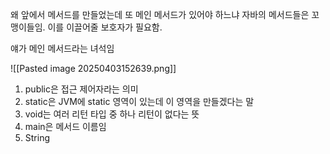 왜 앞에서 메서드를 만들었는데 또 메인 메서드가 있어야 하느냐
자바의 메서드들은 꼬맹이들임. 이를 이끌어줄 보호자가 필요함.

얘가 메인 메서드라는 녀석임

![[Pasted image 20250403152639.png]]
1. public은 접근 제어자라는 의미
2. static은 JVM에 static 영역이 있는데 이 영역을 만들겠다는 말
3. void는 여러 리턴 타입 중 하나 리턴이 없다는 뜻
4. main은 메서드 이름임
5. String 
